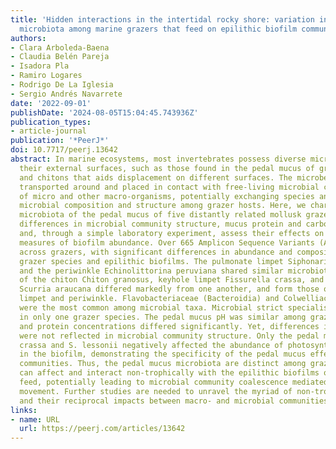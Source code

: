 ```yaml
---
title: 'Hidden interactions in the intertidal rocky shore: variation in pedal mucus
  microbiota among marine grazers that feed on epilithic biofilm communities'
authors:
- Clara Arboleda-Baena
- Claudia Belén Pareja
- Isadora Pla
- Ramiro Logares
- Rodrigo De La Iglesia
- Sergio Andrés Navarrete
date: '2022-09-01'
publishDate: '2024-08-05T15:04:45.743936Z'
publication_types:
- article-journal
publication: '*PeerJ*'
doi: 10.7717/peerj.13642
abstract: In marine ecosystems, most invertebrates possess diverse microbiomes on
  their external surfaces, such as those found in the pedal mucus of grazing gastropods
  and chitons that aids displacement on different surfaces. The microbes are then
  transported around and placed in contact with free-living microbial communities
  of micro and other macro-organisms, potentially exchanging species and homogenizing
  microbial composition and structure among grazer hosts. Here, we characterize the
  microbiota of the pedal mucus of five distantly related mollusk grazers, quantify
  differences in microbial community structure, mucus protein and carbohydrate content,
  and, through a simple laboratory experiment, assess their effects on integrated
  measures of biofilm abundance. Over 665 Amplicon Sequence Variants (ASVs) were found
  across grazers, with significant differences in abundance and composition among
  grazer species and epilithic biofilms. The pulmonate limpet Siphonaria lessonii
  and the periwinkle Echinolittorina peruviana shared similar microbiota. The microbiota
  of the chiton Chiton granosus, keyhole limpet Fissurella crassa, and scurrinid limpet
  Scurria araucana differed markedly from one another, and form those of the pulmonate
  limpet and periwinkle. Flavobacteriaceae (Bacteroidia) and Colwelliaceae (Gammaproteobacteria)
  were the most common among microbial taxa. Microbial strict specialists were found
  in only one grazer species. The pedal mucus pH was similar among grazers, but carbohydrate
  and protein concentrations differed significantly. Yet, differences in mucus composition
  were not reflected in microbial community structure. Only the pedal mucus of F.
  crassa and S. lessonii negatively affected the abundance of photosynthetic microorganisms
  in the biofilm, demonstrating the specificity of the pedal mucus effects on biofilm
  communities. Thus, the pedal mucus microbiota are distinct among grazer hosts and
  can affect and interact non-trophically with the epilithic biofilms on which grazers
  feed, potentially leading to microbial community coalescence mediated by grazer
  movement. Further studies are needed to unravel the myriad of non-trophic interactions
  and their reciprocal impacts between macro- and microbial communities.
links:
- name: URL
  url: https://peerj.com/articles/13642
---
```

